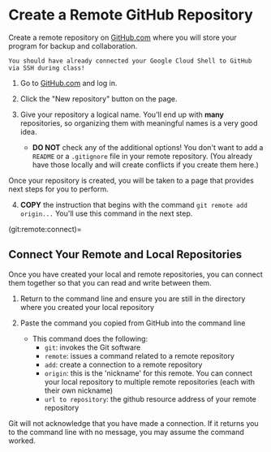 # Create a Remote GitHub Repository

Create a remote repository on [GitHub.com](https://github.com) where you will store your program for backup and collaboration.

```{note}
You should have already connected your Google Cloud Shell to GitHub via SSH during class!
```

1. Go to [GitHub.com](https://github.com) and log in.

2. Click the "New repository" button on the page.

3. Give your repository a logical name. You'll end up with **many** repositories, so organizing them with meaningful names is a very good idea.
    * **DO NOT** check any of the additional options! You don't want to add a `README` or a `.gitignore` file in your remote repository. (You already have those locally and will create conflicts if you create them here.)

Once your repository is created, you will be taken to a page that provides next steps for you to perform.

4. **COPY** the instruction that begins with the command `git remote add origin...` You'll use this command in the next step.

(git:remote:connect)=
## Connect Your Remote and Local Repositories
Once you have created your local and remote repositories, you can connect them together so that you can read and write between them.

1. Return to the command line and ensure you are still in the directory where you created your local repository

2. Paste the command you copied from GitHub into the command line
    * This command does the following:
        * `git`: invokes the Git software
        * `remote`: issues a command related to a remote repository
        * `add`: create a connection to a remote repository
        * `origin`: this is the 'nickname' for this remote. You can connect your local repository to multiple remote repositories (each with their own nickname)
        * `url to repository`: the github resource address of your remote repository

Git will not acknowledge that you have made a connection. If it returns you to the command line with no message, you may assume the command worked.